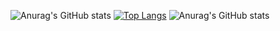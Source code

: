 ![Anurag's GitHub stats](https://github-readme-stats.vercel.app/api?username=javafinalcy&show_icons=true&theme=radical)
[![Top Langs](https://github-readme-stats.vercel.app/api/top-langs/?username=javafinalcy&layout=compact)](https://github.com/anuraghazra/github-readme-stats)
![Anurag's GitHub stats](https://github-readme-stats.vercel.app/api?username=javafinalcy&show_icons=true)


